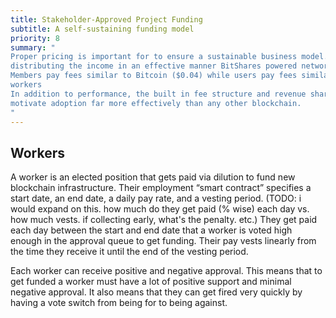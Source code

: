 ```yaml
---
title: Stakeholder-Approved Project Funding
subtitle: A self-sustaining funding model
priority: 8
summary: "
Proper pricing is important for to ensure a sustainable business model. By charging fees that are appropriate and
distributing the income in an effective manner BitShares powered networks can grow while while others struggle.
Members pay fees similar to Bitcoin ($0.04) while users pay fees similar to Dwolla ($0.20) or centralized exchanges (0.2%).
workers
In addition to performance, the built in fee structure and revenue sharing incentive structure should
motivate adoption far more effectively than any other blockchain.
"
---
```


## Workers
A worker is an elected position that gets paid via dilution to fund new blockchain infrastructure.  Their employment
“smart contract” specifies a start date, an end date, a daily pay rate, and a vesting period. (TODO: i would expand on
this. how much do they get paid (% wise) each day vs. how much vests. if collecting early, what's the penalty.
etc.)   They get paid each day between the start and end date that a worker is voted high enough in the approval
queue to get funding.  Their pay vests linearly from the time they receive it until the end of the vesting period.

Each worker can receive positive and negative approval.    This means that to get funded a worker must have a lot of
positive support and minimal negative approval.  It also means that they can get fired very quickly by having a vote
switch from being for to being against.
